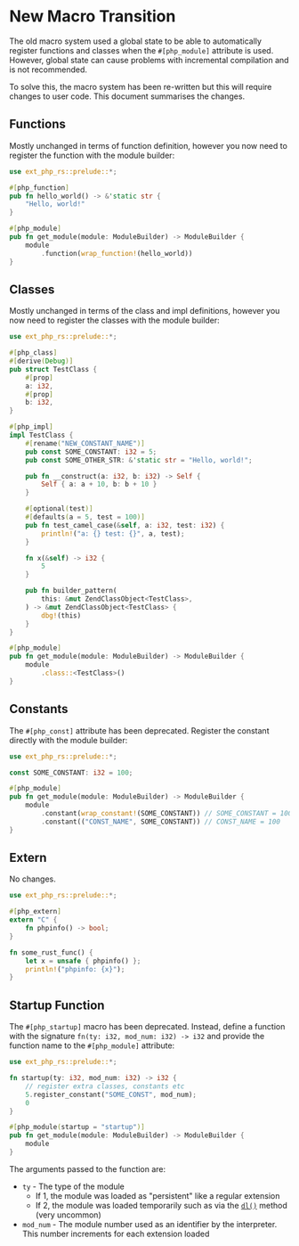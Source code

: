# New Macro Transition

The old macro system used a global state to be able to automatically register
functions and classes when the `#[php_module]` attribute is used. However,
global state can cause problems with incremental compilation and is not
recommended.

To solve this, the macro system has been re-written but this will require
changes to user code. This document summarises the changes.

## Functions

Mostly unchanged in terms of function definition, however you now need to
register the function with the module builder:

```rs
use ext_php_rs::prelude::*;

#[php_function]
pub fn hello_world() -> &'static str {
    "Hello, world!"
}

#[php_module]
pub fn get_module(module: ModuleBuilder) -> ModuleBuilder {
    module
        .function(wrap_function!(hello_world))
}
```

## Classes

Mostly unchanged in terms of the class and impl definitions, however you now
need to register the classes with the module builder:

```rs
use ext_php_rs::prelude::*;

#[php_class]
#[derive(Debug)]
pub struct TestClass {
    #[prop]
    a: i32,
    #[prop]
    b: i32,
}

#[php_impl]
impl TestClass {
    #[rename("NEW_CONSTANT_NAME")]
    pub const SOME_CONSTANT: i32 = 5;
    pub const SOME_OTHER_STR: &'static str = "Hello, world!";

    pub fn __construct(a: i32, b: i32) -> Self {
        Self { a: a + 10, b: b + 10 }
    }

    #[optional(test)]
    #[defaults(a = 5, test = 100)]
    pub fn test_camel_case(&self, a: i32, test: i32) {
        println!("a: {} test: {}", a, test);
    }

    fn x(&self) -> i32 {
        5
    }

    pub fn builder_pattern(
        this: &mut ZendClassObject<TestClass>,
    ) -> &mut ZendClassObject<TestClass> {
        dbg!(this)
    }
}

#[php_module]
pub fn get_module(module: ModuleBuilder) -> ModuleBuilder {
    module
        .class::<TestClass>()
}
```

## Constants

The `#[php_const]` attribute has been deprecated. Register the constant
directly with the module builder:

```rs
use ext_php_rs::prelude::*;

const SOME_CONSTANT: i32 = 100;

#[php_module]
pub fn get_module(module: ModuleBuilder) -> ModuleBuilder {
    module
        .constant(wrap_constant!(SOME_CONSTANT)) // SOME_CONSTANT = 100
        .constant(("CONST_NAME", SOME_CONSTANT)) // CONST_NAME = 100
}
```

## Extern

No changes.

```rs
use ext_php_rs::prelude::*;

#[php_extern]
extern "C" {
    fn phpinfo() -> bool;
}

fn some_rust_func() {
    let x = unsafe { phpinfo() };
    println!("phpinfo: {x}");
}
```

## Startup Function

The `#[php_startup]` macro has been deprecated. Instead, define a function with
the signature `fn(ty: i32, mod_num: i32) -> i32` and provide the function name
to the `#[php_module]` attribute:

```rs
use ext_php_rs::prelude::*;

fn startup(ty: i32, mod_num: i32) -> i32 {
    // register extra classes, constants etc
    5.register_constant("SOME_CONST", mod_num);
    0
}

#[php_module(startup = "startup")]
pub fn get_module(module: ModuleBuilder) -> ModuleBuilder {
    module
}
```

The arguments passed to the function are:

- `ty` - The type of the module
  - If 1, the module was loaded as "persistent" like a regular extension
  - If 2, the module was loaded temporarily such as via the [`dl()`] method
    (very uncommon)
- `mod_num` - The module number used as an identifier by the interpreter. This
  number increments for each extension loaded

[`dl()`]: https://www.php.net/manual/en/function.dl.php
